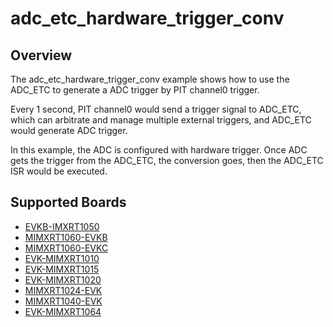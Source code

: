 # adc_etc_hardware_trigger_conv

## Overview

The adc_etc_hardware_trigger_conv example shows how to use the ADC_ETC to generate a ADC trigger by PIT channel0 trigger.

Every 1 second, PIT channel0 would send a trigger signal to ADC_ETC, which can arbitrate and manage multiple external triggers,
and ADC_ETC would generate ADC trigger.

In this example, the ADC is configured with hardware trigger. Once ADC gets the trigger from the ADC_ETC, the conversion goes,
then the ADC_ETC ISR would be executed.

## Supported Boards
- [EVKB-IMXRT1050](../../../../_boards/evkbimxrt1050/driver_examples/adc_etc/adc_etc_hardware_trigger_conv/example_board_readme.md)
- [MIMXRT1060-EVKB](../../../../_boards/evkbmimxrt1060/driver_examples/adc_etc/adc_etc_hardware_trigger_conv/example_board_readme.md)
- [MIMXRT1060-EVKC](../../../../_boards/evkcmimxrt1060/driver_examples/adc_etc/adc_etc_hardware_trigger_conv/example_board_readme.md)
- [EVK-MIMXRT1010](../../../../_boards/evkmimxrt1010/driver_examples/adc_etc/adc_etc_hardware_trigger_conv/example_board_readme.md)
- [EVK-MIMXRT1015](../../../../_boards/evkmimxrt1015/driver_examples/adc_etc/adc_etc_hardware_trigger_conv/example_board_readme.md)
- [EVK-MIMXRT1020](../../../../_boards/evkmimxrt1020/driver_examples/adc_etc/adc_etc_hardware_trigger_conv/example_board_readme.md)
- [MIMXRT1024-EVK](../../../../_boards/evkmimxrt1024/driver_examples/adc_etc/adc_etc_hardware_trigger_conv/example_board_readme.md)
- [MIMXRT1040-EVK](../../../../_boards/evkmimxrt1040/driver_examples/adc_etc/adc_etc_hardware_trigger_conv/example_board_readme.md)
- [EVK-MIMXRT1064](../../../../_boards/evkmimxrt1064/driver_examples/adc_etc/adc_etc_hardware_trigger_conv/example_board_readme.md)
